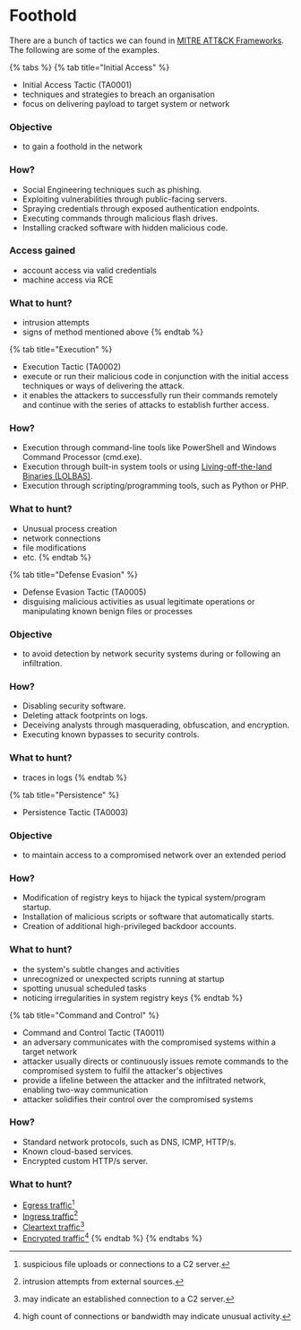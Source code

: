 # Foothold

There are a bunch of tactics we can found in [MITRE ATT\&CK Frameworks](https://attack.mitre.org/). The following are some of the examples.



{% tabs %}
{% tab title="Initial Access" %}
* Initial Access Tactic (TA0001)
* techniques and strategies to breach an organisation
* focus on delivering payload to target system or network

### Objective

* to gain a foothold in the network

### How?

* Social Engineering techniques such as phishing.
* Exploiting vulnerabilities through public-facing servers.
* Spraying credentials through exposed authentication endpoints.
* Executing commands through malicious flash drives.
* Installing cracked software with hidden malicious code.

### Access gained

* account access via valid credentials
* machine access via RCE

### What to hunt?

* intrusion attempts
* signs of method mentioned above
{% endtab %}

{% tab title="Execution" %}
* Execution Tactic (TA0002)
* execute or run their malicious code in conjunction with the initial access techniques or ways of delivering the attack.
* it enables the attackers to successfully run their commands remotely and continue with the series of attacks to establish further access.

### How?

* Execution through command-line tools like PowerShell and Windows Command Processor (cmd.exe).
* Execution through built-in system tools or using [Living-off-the-land Binaries (LOLBAS)](https://lolbas-project.github.io/).
* Execution through scripting/programming tools, such as Python or PHP.

### What to hunt?

* Unusual process creation
* network connections
* file modifications
* etc.
{% endtab %}

{% tab title="Defense Evasion" %}
* Defense Evasion Tactic (TA0005)
* disguising malicious activities as usual legitimate operations or manipulating known benign files or processes

### Objective

* to avoid detection by network security systems during or following an infiltration.

### How?

* Disabling security software.
* Deleting attack footprints on logs.
* Deceiving analysts through masquerading, obfuscation, and encryption.&#x20;
* Executing known bypasses to security controls.

### What to hunt?

* traces in logs
{% endtab %}

{% tab title="Persistence" %}
* Persistence Tactic (TA0003)

### Objective

* to maintain access to a compromised network over an extended period

### How?

* Modification of registry keys to hijack the typical system/program startup.
* Installation of malicious scripts or software that automatically starts.
* Creation of additional high-privileged backdoor accounts.

### What to hunt?

* the system's subtle changes and activities
* unrecognized or unexpected scripts running at startup
* spotting unusual scheduled tasks
* noticing irregularities in system registry keys
{% endtab %}

{% tab title="Command and Control" %}
* Command and Control Tactic (TA0011)
* an adversary communicates with the compromised systems within a target network
* attacker usually directs or continuously issues remote commands to the compromised system to fulfil the attacker's objectives
* provide a lifeline between the attacker and the infiltrated network, enabling two-way communication
* attacker solidifies their control over the compromised systems

### How?

* Standard network protocols, such as DNS, ICMP, HTTP/s.
* Known cloud-based services.
* Encrypted custom HTTP/s server.

### What to hunt?

* [Egress traffic](#user-content-fn-1)[^1]&#x20;
* [Ingress traffic](#user-content-fn-2)[^2]&#x20;
* [Cleartext traffic](#user-content-fn-3)[^3]
* [Encrypted traffic](#user-content-fn-4)[^4]
{% endtab %}
{% endtabs %}



[^1]: suspicious file uploads or connections to a C2 server.

[^2]: intrusion attempts from external sources.

[^3]: may indicate an established connection to a C2 server.

[^4]: high count of connections or bandwidth may indicate unusual activity.

